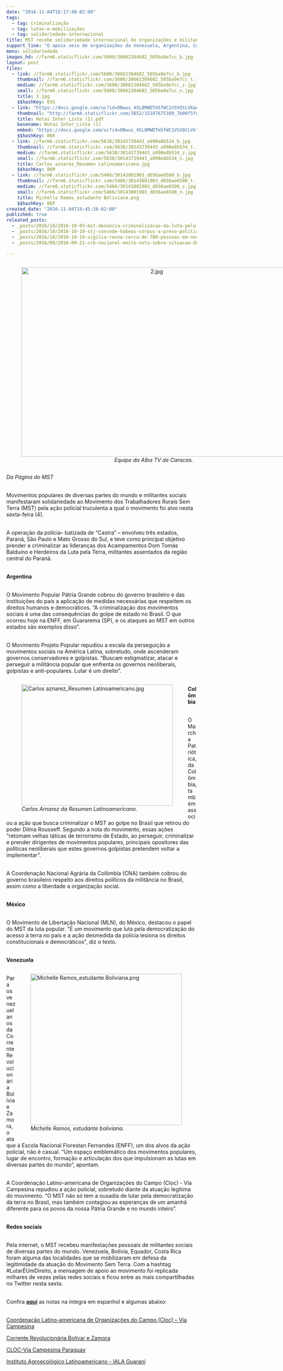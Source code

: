```yaml
---
date: "2016-11-04T18:17:48-02:00"
tags:
  - tag: criminalização
  - tag: lutas-e-mobilizações
  - tag: solidariedade-internacional
title: MST recebe solidariedade internacional de organizações e militantes
support_line: "O apoio veio de organizações da Venezuela, Argentina, Colômbia, México, além de inúmeras manifestações nas redes sociais"
menu: solidariedade
images_hd: //farm6.staticflickr.com/5600/30662304682_505ba9e7cc_b.jpg
layout: post
files:
  - link: //farm6.staticflickr.com/5600/30662304682_505ba9e7cc_b.jpg
    thumbnail: //farm6.staticflickr.com/5600/30662304682_505ba9e7cc_t.jpg
    medium: //farm6.staticflickr.com/5600/30662304682_505ba9e7cc_z.jpg
    small: //farm6.staticflickr.com/5600/30662304682_505ba9e7cc_n.jpg
    title: 2.jpg
    $$hashKey: 03G
  - link: "https://docs.google.com/uc?id=0Bwus_4SL8MWDTm5fWC1VSVQtLVk&export=download"
    thumbnail: "http://farm4.staticflickr.com/3852/15187675380_7b00f5fdff_b.jpg"
    title: Notas Inter_Lista (1).pdf
    basename: Notas Inter_Lista (1)
    embed: "https://docs.google.com/uc?id=0Bwus_4SL8MWDTm5fWC1VSVQtLVk"
    $$hashKey: 06K
  - link: //farm6.staticflickr.com/5638/30143739443_a998e8b534_b.jpg
    thumbnail: //farm6.staticflickr.com/5638/30143739443_a998e8b534_t.jpg
    medium: //farm6.staticflickr.com/5638/30143739443_a998e8b534_z.jpg
    small: //farm6.staticflickr.com/5638/30143739443_a998e8b534_n.jpg
    title: Carlos aznarez_Resumen Latinoamericano.jpg
    $$hashKey: 06M
  - link: //farm6.staticflickr.com/5466/30143801903_d656ae6500_b.jpg
    thumbnail: //farm6.staticflickr.com/5466/30143801903_d656ae6500_t.jpg
    medium: //farm6.staticflickr.com/5466/30143801903_d656ae6500_z.jpg
    small: //farm6.staticflickr.com/5466/30143801903_d656ae6500_n.jpg
    title: Michelle Ramos_estudante Boliviana.png
    $$hashKey: 06P
created_date: "2016-11-04T18:45:28-02:00"
published: true
releated_posts:
  - _posts/2016/10/2016-10-03-mst-denuncia-criminalizacao-da-luta-pela-terra-em-rondonia.md
  - _posts/2016/10/2016-10-19-stj-concede-habeas-corpus-a-preso-politico-do-mst-de-goias.md
  - _posts/2016/10/2016-10-19-vigilia-reune-cerca-de-700-pessoas-em-nove-cidades-goianas.md
  - _posts/2016/09/2016-09-21-crb-nacional-emite-nota-sobre-situacao-de-presos-politicos-do-mst.md

---
```

<div style="text-align:center">
<figure class="image" style="display:inline-block"><img alt="2.jpg" height="500" src="//farm6.staticflickr.com/5600/30662304682_505ba9e7cc_b.jpg" width="700" />
<figcaption><em>Equipe da Alba TV de Caracas.</em></figcaption>
</figure>
</div>

<p><em>Da P&aacute;gina do MST</em></p>

<p><br />
Movimentos populares de diversas partes do mundo e militantes sociais manifestaram solidariedade ao Movimento dos Trabalhadores Rurais Sem Terra (MST) pela a&ccedil;&atilde;o policial truculenta a qual o movimento foi alvo nesta sexta-feira (4).</p>

<p><br />
A opera&ccedil;&atilde;o da pol&iacute;cia&ndash; batizada de &ldquo;Castra&rdquo; &ndash; envolveu tr&ecirc;s estados, Paran&aacute;, S&atilde;o Paulo e Mato Grosso do Sul, e teve como principal objetivo prender e criminalizar as lideran&ccedil;as dos Acampamentos Dom Tom&aacute;s Baldu&iacute;no e Herdeiros da Luta pela Terra, militantes assentados da regi&atilde;o central do Paran&aacute;.</p>

<p><br />
<strong>Argentina</strong></p>

<p><br />
O Movimento Popular P&aacute;tria Grande cobrou do governo brasileiro e das institui&ccedil;&otilde;es do pa&iacute;s a aplica&ccedil;&atilde;o de medidas necess&aacute;rias que respeitem os direitos humanos e democr&aacute;ticos. &ldquo;A criminaliza&ccedil;&atilde;o dos movimentos sociais &eacute; uma das consequ&ecirc;ncias do golpe de estado no Brasil. O que ocorreu hoje na ENFF, em Guararema (SP), e os ataques ao MST em outros estados s&atilde;o exemplos disso&rdquo;.</p>

<p><br />
O Movimento Projeto Popular repudiou a escala da persegui&ccedil;&atilde;o a movimentos sociais na Am&eacute;rica Latina, sobretudo, onde ascenderam governos conservadores e golpistas. &ldquo;Buscam estigmatizar, atacar e perseguir a milit&acirc;ncia popular que enfrenta os governos neoliberais, golpistas e anti-populares. Lutar &eacute; um direito&rdquo;.</p>

<figure class="image" style="float:left"><img alt="Carlos aznarez_Resumen Latinoamericano.jpg" height="320" src="//farm6.staticflickr.com/5638/30143739443_a998e8b534_b.jpg" width="400" />
<figcaption><em>Carlos Arnarez da Resumen Latinoamericano.</em></figcaption>
</figure>

<p><br />
<strong>Col&ocirc;mbia</strong></p>

<p><br />
O Marcha Patri&oacute;tica, da Col&ocirc;mbia, tamb&eacute;m associou a a&ccedil;&atilde;o que busca criminalizar o MST ao golpe no Brasil que retirou do poder Dilma Rousseff. Segundo a nota do movimento, essas a&ccedil;&otilde;es &ldquo;retomam velhas t&aacute;ticas de terrorismo de Estado, ao perseguir, criminalizar e prender dirigentes de movimentos populares, principais opositores das pol&iacute;ticas neoliberais que estes governos golpistas pretendem voltar a implementar&rdquo;.</p>

<p><br />
A Coordena&ccedil;&atilde;o Nacional Agr&aacute;ria da Col&ocirc;mbia (CNA) tamb&eacute;m cobrou do governo brasileiro respeito aos direitos pol&iacute;ticos da milit&acirc;ncia no Brasil, assim como a liberdade a organiza&ccedil;&atilde;o social.</p>

<p><br />
<strong>M&eacute;xico</strong></p>

<p><br />
O Movimento de Liberta&ccedil;&atilde;o Nacional (MLN), do M&eacute;xico, destacou o papel do MST da luta popular. &ldquo;&Eacute; um movimento que luta pela democratiza&ccedil;&atilde;o do acesso &agrave; terra no pa&iacute;s e a a&ccedil;&atilde;o desmedida da pol&iacute;cia lesiona os direitos constitucionais e democr&aacute;ticos&rdquo;, diz o texto.</p>

<p><br />
<strong>Venezuela</strong></p>

<figure class="image" style="float:right"><img alt="Michelle Ramos_estudante Boliviana.png" height="400" src="//farm6.staticflickr.com/5466/30143801903_d656ae6500_b.jpg" width="400" />
<figcaption><em>Michelle Ramos, estudante boliviana.</em></figcaption>
</figure>

<p><br />
Para os venezuelanos da Corrente Revolucion&aacute;ria Bol&iacute;via e Zamora, o ataque &agrave; Escola Nacional Florestan Fernandes (ENFF), um dos alvos da a&ccedil;&atilde;o policial, n&atilde;o &eacute; casual. &ldquo;Um espa&ccedil;o emblem&aacute;tico dos movimentos populares, lugar de encontro, forma&ccedil;&atilde;o e articula&ccedil;&atilde;o dos que impulsionam as lutas em diversas partes do mundo&rdquo;, apontam.</p>

<p><br />
A Coordena&ccedil;&atilde;o Latino-americana de Organiza&ccedil;&otilde;es do Campo (Cloc) - Via Campesina repudiou a a&ccedil;&atilde;o policial, sobretudo diante da atua&ccedil;&atilde;o leg&iacute;tima do movimento. &ldquo;O MST n&atilde;o s&oacute; tem a ousadia de lutar pela democratiza&ccedil;&atilde;o da terra no Brasil, mas tamb&eacute;m contagiou as esperan&ccedil;as de um amanh&atilde; diferente para os povos da nossa P&aacute;tria Grande e no mundo inteiro&rdquo;.</p>

<p><br />
<strong>Redes sociais</strong></p>

<p><br />
Pela internet, o MST recebeu manifesta&ccedil;&otilde;es pessoais de militantes sociais de diversas partes do mundo. Venezuela, Bol&iacute;via, Equador, Costa Rica foram alguma das localidades que se mobilizaram em defesa da legitimidade da atua&ccedil;&atilde;o do Movimento Sem Terra. Com a hashtag #Lutar&Eacute;UmDireito, a mensagem de apoio ao movimento foi replicada milhares de vezes pelas redes sociais e ficou entre as mais compartilhadas no Twitter nesta sexta.</p>

<p><br />
Confira <strong><a href="https://docs.google.com/uc?id=0Bwus_4SL8MWDTm5fWC1VSVQtLVk&amp;export=download">aqui</a></strong>&nbsp;as notas na &iacute;ntegra em espanhol e algumas abaixo:</p>

<p><br />
<a href="http://www.cloc-viacampesina.net/noticias/la-cloc-la-campesina-latinoamerica-repudiamos-energicamente-la-criminalizacion-de-la-lucha">Coordena&ccedil;&atilde;o Latino-americana de Organiza&ccedil;&otilde;es do Campo (Cloc) &ndash; Via Campesina</a></p>

<p><a href="http://crbz.org/?p=43516">Corrente Revolucion&aacute;ria Bol&iacute;var e Zamora</a></p>

<p><a href="https://clocvcparaguay.wordpress.com/2016/11/04/solidaridad-desde-conamuri-hacia-el-mst-y-repudio-a-la-actuacion-del-gobierno-terrorista-de-temer/">CLOC-V&iacute;a Campesina Paraguay</a></p>

<p><a href="https://ialaguarani.wordpress.com/2016/11/04/luchar-es-un-derecho-el-iala-guarani-expresa-su-solidaridad-al-mst-y-la-enff/">Instituto Agroecol&oacute;gico Latinoamericano - IALA Guaran&iacute;</a></p>

<p>&nbsp;</p>
